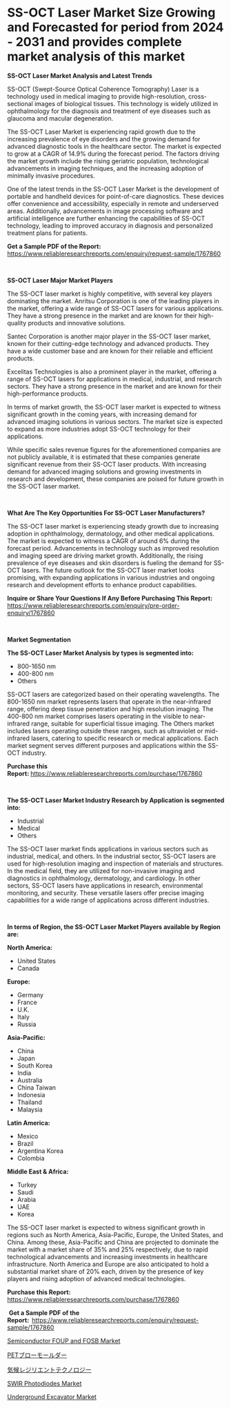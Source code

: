 <p><h1>SS-OCT Laser Market Size Growing and Forecasted for period from 2024 - 2031 and provides complete market analysis of this market</h1></p><p><strong>SS-OCT Laser Market Analysis and Latest Trends</strong></p>
<p><p>SS-OCT (Swept-Source Optical Coherence Tomography) Laser is a technology used in medical imaging to provide high-resolution, cross-sectional images of biological tissues. This technology is widely utilized in ophthalmology for the diagnosis and treatment of eye diseases such as glaucoma and macular degeneration.</p><p>The SS-OCT Laser Market is experiencing rapid growth due to the increasing prevalence of eye disorders and the growing demand for advanced diagnostic tools in the healthcare sector. The market is expected to grow at a CAGR of 14.9% during the forecast period. The factors driving the market growth include the rising geriatric population, technological advancements in imaging techniques, and the increasing adoption of minimally invasive procedures.</p><p>One of the latest trends in the SS-OCT Laser Market is the development of portable and handheld devices for point-of-care diagnostics. These devices offer convenience and accessibility, especially in remote and underserved areas. Additionally, advancements in image processing software and artificial intelligence are further enhancing the capabilities of SS-OCT technology, leading to improved accuracy in diagnosis and personalized treatment plans for patients.</p></p>
<p><strong>Get a Sample PDF of the Report:&nbsp;</strong> <a href="https://www.reliableresearchreports.com/enquiry/request-sample/1767860">https://www.reliableresearchreports.com/enquiry/request-sample/1767860</a></p>
<p>&nbsp;</p>
<p><strong>SS-OCT Laser Major Market Players</strong></p>
<p><p>The SS-OCT laser market is highly competitive, with several key players dominating the market. Anritsu Corporation is one of the leading players in the market, offering a wide range of SS-OCT lasers for various applications. They have a strong presence in the market and are known for their high-quality products and innovative solutions.</p><p>Santec Corporation is another major player in the SS-OCT laser market, known for their cutting-edge technology and advanced products. They have a wide customer base and are known for their reliable and efficient products.</p><p>Excelitas Technologies is also a prominent player in the market, offering a range of SS-OCT lasers for applications in medical, industrial, and research sectors. They have a strong presence in the market and are known for their high-performance products.</p><p>In terms of market growth, the SS-OCT laser market is expected to witness significant growth in the coming years, with increasing demand for advanced imaging solutions in various sectors. The market size is expected to expand as more industries adopt SS-OCT technology for their applications.</p><p>While specific sales revenue figures for the aforementioned companies are not publicly available, it is estimated that these companies generate significant revenue from their SS-OCT laser products. With increasing demand for advanced imaging solutions and growing investments in research and development, these companies are poised for future growth in the SS-OCT laser market.</p></p>
<p>&nbsp;</p>
<p><strong>What Are The Key Opportunities For SS-OCT Laser Manufacturers?</strong></p>
<p><p>The SS-OCT laser market is experiencing steady growth due to increasing adoption in ophthalmology, dermatology, and other medical applications. The market is expected to witness a CAGR of around 6% during the forecast period. Advancements in technology such as improved resolution and imaging speed are driving market growth. Additionally, the rising prevalence of eye diseases and skin disorders is fueling the demand for SS-OCT lasers. The future outlook for the SS-OCT laser market looks promising, with expanding applications in various industries and ongoing research and development efforts to enhance product capabilities.</p></p>
<p><strong>Inquire or Share Your Questions If Any Before Purchasing This Report:</strong> <a href="https://www.reliableresearchreports.com/enquiry/pre-order-enquiry/1767860">https://www.reliableresearchreports.com/enquiry/pre-order-enquiry/1767860</a></p>
<p>&nbsp;</p>
<p><strong>Market Segmentation</strong></p>
<p><strong>The SS-OCT Laser Market Analysis by types is segmented into:</strong></p>
<p><ul><li>800-1650 nm</li><li>400-800 nm</li><li>Others</li></ul></p>
<p><p>SS-OCT lasers are categorized based on their operating wavelengths. The 800-1650 nm market represents lasers that operate in the near-infrared range, offering deep tissue penetration and high resolution imaging. The 400-800 nm market comprises lasers operating in the visible to near-infrared range, suitable for superficial tissue imaging. The Others market includes lasers operating outside these ranges, such as ultraviolet or mid-infrared lasers, catering to specific research or medical applications. Each market segment serves different purposes and applications within the SS-OCT industry.</p></p>
<p><strong>Purchase this Report:&nbsp;</strong><a href="https://www.reliableresearchreports.com/purchase/1767860">https://www.reliableresearchreports.com/purchase/1767860</a></p>
<p>&nbsp;</p>
<p><strong>The SS-OCT Laser Market Industry Research by Application is segmented into:</strong></p>
<p><ul><li>Industrial</li><li>Medical</li><li>Others</li></ul></p>
<p><p>The SS-OCT laser market finds applications in various sectors such as industrial, medical, and others. In the industrial sector, SS-OCT lasers are used for high-resolution imaging and inspection of materials and structures. In the medical field, they are utilized for non-invasive imaging and diagnostics in ophthalmology, dermatology, and cardiology. In other sectors, SS-OCT lasers have applications in research, environmental monitoring, and security. These versatile lasers offer precise imaging capabilities for a wide range of applications across different industries.</p></p>
<p>&nbsp;</p>
<p><strong>In terms of Region, the SS-OCT Laser Market Players available by Region are:</strong></p>
<p>
    <p> <strong> North America: </strong>
        <ul>
            <li>United States</li>
            <li>Canada</li>
        </ul>
        </p> 
    <p> <strong> Europe: </strong>
        <ul>
            <li>Germany</li>
            <li>France</li>
            <li>U.K.</li>
            <li>Italy</li>
            <li>Russia</li>
        </ul>
        </p> 
    <p> <strong> Asia-Pacific: </strong>
        <ul>
            <li>China</li>
            <li>Japan</li>
            <li>South Korea</li>
            <li>India</li>
            <li>Australia</li>
            <li>China Taiwan</li>
            <li>Indonesia</li>
            <li>Thailand</li>
            <li>Malaysia</li>
        </ul>
        </p> 
    <p> <strong> Latin America: </strong>
        <ul>
            <li>Mexico</li>
            <li>Brazil</li>
            <li>Argentina Korea</li>
            <li>Colombia</li>
        </ul>
        </p> 
    <p> <strong> Middle East & Africa: </strong>
        <ul>
            <li>Turkey</li>
            <li>Saudi</li>
            <li>Arabia</li>
            <li>UAE</li>
            <li>Korea</li>
        </ul>
    </p>
    </p>
<p><p>The SS-OCT laser market is expected to witness significant growth in regions such as North America, Asia-Pacific, Europe, the United States, and China. Among these, Asia-Pacific and China are projected to dominate the market with a market share of 35% and 25% respectively, due to rapid technological advancements and increasing investments in healthcare infrastructure. North America and Europe are also anticipated to hold a substantial market share of 20% each, driven by the presence of key players and rising adoption of advanced medical technologies.</p></p>
<p><strong>Purchase this Report: </strong><a href="https://www.reliableresearchreports.com/purchase/1767860">https://www.reliableresearchreports.com/purchase/1767860</a></p>
<p>&nbsp;<strong>Get a Sample PDF of the Report:&nbsp;&nbsp;</strong><a href="https://www.reliableresearchreports.com/enquiry/request-sample/1767860">https://www.reliableresearchreports.com/enquiry/request-sample/1767860</a></p>
<p><strong></strong></p>
<p><p><a href="https://github.com/dimitrishawkinswaynenp91rgz/Market-Research-Report-List-2/blob/main/semiconductor-foup-and-fosb-market.md">Semiconductor FOUP and FOSB Market</a></p><p><a href="https://github.com/avbqbctihcbe2/Market-Research-Report-List-1/blob/main/789831613214.md">PETブローモールダー</a></p><p><a href="https://github.com/luffiazaza/Market-Research-Report-List-1/blob/main/389147913215.md">気候レジリエントテクノロジー</a></p><p><a href="https://github.com/changoleonlaverguenzanoexiste/Market-Research-Report-List-2/blob/main/swir-photodiodes-market.md">SWIR Photodiodes Market</a></p><p><a href="https://issuu.com/reportprime-2/docs/underground-excavator-market-size-2030.pptx">Underground Excavator Market</a></p></p>